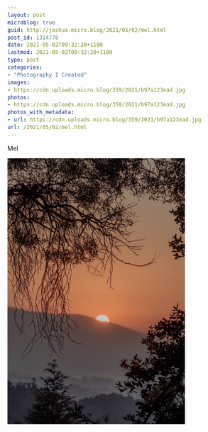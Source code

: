 ```yaml
---
layout: post
microblog: true
guid: http://joshua.micro.blog/2021/05/02/mel.html
post_id: 1314778
date: 2021-05-02T09:32:20+1100
lastmod: 2021-05-02T09:32:20+1100
type: post
categories:
- "Photography I Created"
images:
- https://cdn.uploads.micro.blog/359/2021/b97a123ead.jpg
photos:
- https://cdn.uploads.micro.blog/359/2021/b97a123ead.jpg
photos_with_metadata:
- url: https://cdn.uploads.micro.blog/359/2021/b97a123ead.jpg
url: /2021/05/02/mel.html
---
```

Mel

<img src="uploads/2021/b97a123ead.jpg" width="400" height="600" alt="" />
